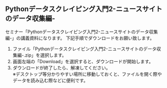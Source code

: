 ## Pythonデータスクレイピング入門2-ニュースサイトのデータ収集編-

セミナー「Pythonデータスクレイピング入門2-ニュースサイトのデータ収集編-」の講義資料になります。
下記手順でダウンロードをお願い致します。
1. ファイル「Pythonデータスクレイピング入門2-ニュースサイトのデータ収集編-.zip」を選択します。
2. 画面左端の「Download」を選択すると、ダウンロードが開始します。
3. ダウンロードが終了したら、解凍してください。<br/>
※デスクトップ等分かりやすい場所に移動しておくと、ファイルを開く際やデータを読み込む際などに便利です。
